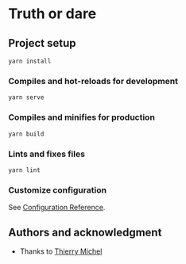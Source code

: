 # Truth or dare

## Project setup

```
yarn install
```

### Compiles and hot-reloads for development

```
yarn serve
```

### Compiles and minifies for production

```
yarn build
```

### Lints and fixes files

```
yarn lint
```

### Customize configuration

See [Configuration Reference](https://cli.vuejs.org/config/).

## Authors and acknowledgment

- Thanks to [Thierry Michel](https://github.com/thierrymichel/dwa-movie-wishlist)